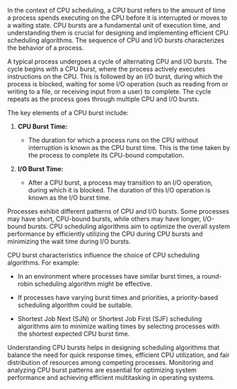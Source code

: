 In the context of CPU scheduling, a CPU burst refers to the amount of time a process spends executing on the CPU before it is interrupted or moves to a waiting state. CPU bursts are a fundamental unit of execution time, and understanding them is crucial for designing and implementing efficient CPU scheduling algorithms. The sequence of CPU and I/O bursts characterizes the behavior of a process.

A typical process undergoes a cycle of alternating CPU and I/O bursts. The cycle begins with a CPU burst, where the process actively executes instructions on the CPU. This is followed by an I/O burst, during which the process is blocked, waiting for some I/O operation (such as reading from or writing to a file, or receiving input from a user) to complete. The cycle repeats as the process goes through multiple CPU and I/O bursts.

The key elements of a CPU burst include:

1. **CPU Burst Time:**
   - The duration for which a process runs on the CPU without interruption is known as the CPU burst time. This is the time taken by the process to complete its CPU-bound computation.

2. **I/O Burst Time:**
   - After a CPU burst, a process may transition to an I/O operation, during which it is blocked. The duration of this I/O operation is known as the I/O burst time.

Processes exhibit different patterns of CPU and I/O bursts. Some processes may have short, CPU-bound bursts, while others may have longer, I/O-bound bursts. CPU scheduling algorithms aim to optimize the overall system performance by efficiently utilizing the CPU during CPU bursts and minimizing the wait time during I/O bursts.

CPU burst characteristics influence the choice of CPU scheduling algorithms. For example:

- In an environment where processes have similar burst times, a round-robin scheduling algorithm might be effective.
  
- If processes have varying burst times and priorities, a priority-based scheduling algorithm could be suitable.

- Shortest Job Next (SJN) or Shortest Job First (SJF) scheduling algorithms aim to minimize waiting times by selecting processes with the shortest expected CPU burst time.

Understanding CPU bursts helps in designing scheduling algorithms that balance the need for quick response times, efficient CPU utilization, and fair distribution of resources among competing processes. Monitoring and analyzing CPU burst patterns are essential for optimizing system performance and achieving efficient multitasking in operating systems.
